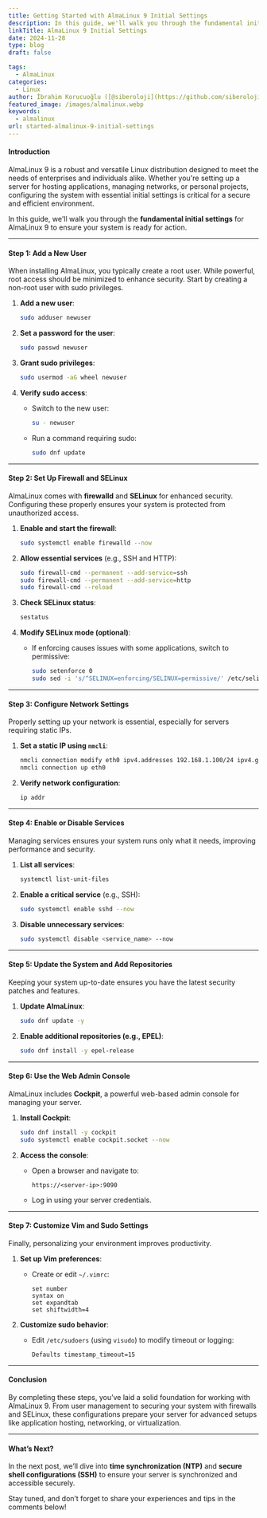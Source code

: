 ```yaml
---
title: Getting Started with AlmaLinux 9 Initial Settings
description: In this guide, we'll walk you through the fundamental initial settings for AlmaLinux 9 to ensure your system is ready for action.
linkTitle: AlmaLinux 9 Initial Settings
date: 2024-11-28
type: blog
draft: false

tags:
  - AlmaLinux
categories:
  - Linux
author: İbrahim Korucuoğlu ([@siberoloji](https://github.com/siberoloji))
featured_image: /images/almalinux.webp
keywords:
  - almalinux
url: started-almalinux-9-initial-settings
---
```

#### **Introduction**

AlmaLinux 9 is a robust and versatile Linux distribution designed to meet the needs of enterprises and individuals alike. Whether you're setting up a server for hosting applications, managing networks, or personal projects, configuring the system with essential initial settings is critical for a secure and efficient environment.

In this guide, we'll walk you through the **fundamental initial settings** for AlmaLinux 9 to ensure your system is ready for action.

---

#### **Step 1: Add a New User**

When installing AlmaLinux, you typically create a root user. While powerful, root access should be minimized to enhance security. Start by creating a non-root user with sudo privileges.

1. **Add a new user**:

   ```bash
   sudo adduser newuser
   ```

2. **Set a password for the user**:

   ```bash
   sudo passwd newuser
   ```

3. **Grant sudo privileges**:

   ```bash
   sudo usermod -aG wheel newuser
   ```

4. **Verify sudo access**:
   - Switch to the new user:

     ```bash
     su - newuser
     ```

   - Run a command requiring sudo:

     ```bash
     sudo dnf update
     ```

---

#### **Step 2: Set Up Firewall and SELinux**

AlmaLinux comes with **firewalld** and **SELinux** for enhanced security. Configuring these properly ensures your system is protected from unauthorized access.

1. **Enable and start the firewall**:

   ```bash
   sudo systemctl enable firewalld --now
   ```

2. **Allow essential services** (e.g., SSH and HTTP):

   ```bash
   sudo firewall-cmd --permanent --add-service=ssh
   sudo firewall-cmd --permanent --add-service=http
   sudo firewall-cmd --reload
   ```

3. **Check SELinux status**:

   ```bash
   sestatus
   ```

4. **Modify SELinux mode (optional)**:
   - If enforcing causes issues with some applications, switch to permissive:

     ```bash
     sudo setenforce 0
     sudo sed -i 's/^SELINUX=enforcing/SELINUX=permissive/' /etc/selinux/config
     ```

---

#### **Step 3: Configure Network Settings**

Properly setting up your network is essential, especially for servers requiring static IPs.

1. **Set a static IP using `nmcli`**:

   ```bash
   nmcli connection modify eth0 ipv4.addresses 192.168.1.100/24 ipv4.gateway 192.168.1.1 ipv4.dns 8.8.8.8 ipv4.method manual
   nmcli connection up eth0
   ```

2. **Verify network configuration**:

   ```bash
   ip addr
   ```

---

#### **Step 4: Enable or Disable Services**

Managing services ensures your system runs only what it needs, improving performance and security.

1. **List all services**:

   ```bash
   systemctl list-unit-files
   ```

2. **Enable a critical service** (e.g., SSH):

   ```bash
   sudo systemctl enable sshd --now
   ```

3. **Disable unnecessary services**:

   ```bash
   sudo systemctl disable <service_name> --now
   ```

---

#### **Step 5: Update the System and Add Repositories**

Keeping your system up-to-date ensures you have the latest security patches and features.

1. **Update AlmaLinux**:

   ```bash
   sudo dnf update -y
   ```

2. **Enable additional repositories (e.g., EPEL)**:

   ```bash
   sudo dnf install -y epel-release
   ```

---

#### **Step 6: Use the Web Admin Console**

AlmaLinux includes **Cockpit**, a powerful web-based admin console for managing your server.

1. **Install Cockpit**:

   ```bash
   sudo dnf install -y cockpit
   sudo systemctl enable cockpit.socket --now
   ```

2. **Access the console**:
   - Open a browser and navigate to:

     ```plaintext
     https://<server-ip>:9090
     ```

   - Log in using your server credentials.

---

#### **Step 7: Customize Vim and Sudo Settings**

Finally, personalizing your environment improves productivity.

1. **Set up Vim preferences**:
   - Create or edit `~/.vimrc`:

     ```plaintext
     set number
     syntax on
     set expandtab
     set shiftwidth=4
     ```

2. **Customize sudo behavior**:
   - Edit `/etc/sudoers` (using `visudo`) to modify timeout or logging:

     ```plaintext
     Defaults timestamp_timeout=15
     ```

---

#### **Conclusion**

By completing these steps, you’ve laid a solid foundation for working with AlmaLinux 9. From user management to securing your system with firewalls and SELinux, these configurations prepare your server for advanced setups like application hosting, networking, or virtualization.

---

#### **What’s Next?**

In the next post, we’ll dive into **time synchronization (NTP)** and **secure shell configurations (SSH)** to ensure your server is synchronized and accessible securely.

Stay tuned, and don’t forget to share your experiences and tips in the comments below!
